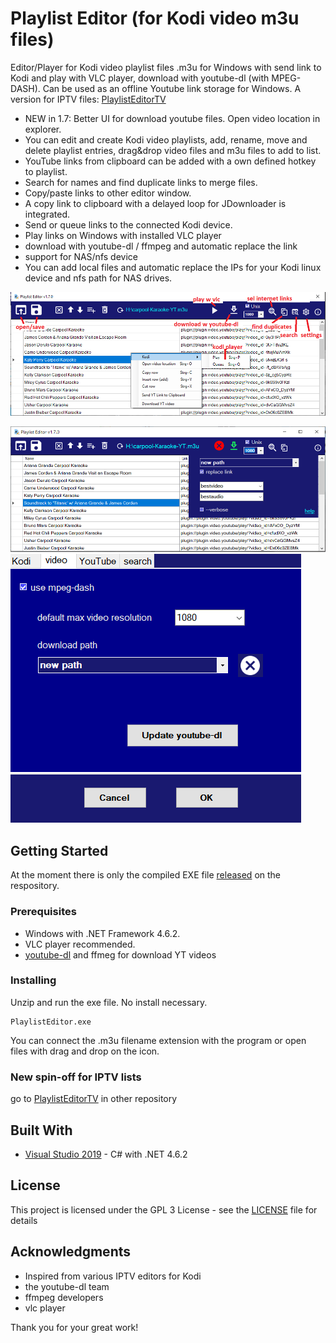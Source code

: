 # Playlist Editor (for Kodi video m3u files)
Editor/Player for Kodi video playlist files .m3u for Windows with send link to Kodi and play with VLC player, download with youtube-dl (with MPEG-DASH). Can be used as an offline Youtube link storage for Windows.
A version for IPTV files: [PlaylistEditorTV](https://github.com/Isayso/PlaylistEditorTV)

- NEW in 1.7: Better UI for download youtube files. Open video location in explorer.
- You can edit and create Kodi video playlists, add, rename, move and delete playlist entries, drag&drop video files and m3u files to add to list. 
- YouTube links from clipboard can be added with a own defined hotkey to playlist.
- Search for names and find duplicate links to merge files. 
- Copy/paste links to other editor window. 
- A copy link to clipboard with a delayed loop for JDownloader is integrated. 
- Send or queue links to the connected Kodi device.
- Play links on Windows with installed VLC player 
- download with youtube-dl / ffmpeg and automatic replace the link
- support for NAS/nfs device
- You can add local files and automatic replace the IPs for your Kodi linux device and nfs path for NAS drives.

![UI](playlistedit_help.png)


 ![UI](playlistedit2.png)
 ![UI](playlistedit3.png)


## Getting Started

At the moment there is only the compiled EXE file [released](https://github.com/Isayso/PlaylistEditor/releases) on the respository. 


### Prerequisites

- Windows with .NET Framework 4.6.2. 
- VLC player recommended.
- [youtube-dl](https://github.com/ytdl-org/youtube-dl/releases) and ffmeg for download YT videos  



### Installing

Unzip and run the exe file. No install necessary.


```
PlaylistEditor.exe
```


You can connect the .m3u filename extension with the program or open files with drag and drop on the icon.

### New spin-off for IPTV lists

go to [PlaylistEditorTV](https://github.com/Isayso/PlaylistEditorTV) in other repository



## Built With

* [Visual Studio 2019](https://visualstudio.microsoft.com/) - C# with .NET 4.6.2


## License

This project is licensed under the GPL 3 License - see the [LICENSE](LICENSE) file for details

## Acknowledgments

* Inspired from various IPTV editors for Kodi
* the youtube-dl team
* ffmpeg developers
* vlc player

Thank you for your great work!

